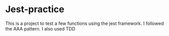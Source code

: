 # Jest-practice
This is a project to test a few functions using the jest framework. I followed the AAA pattern. I also used TDD
